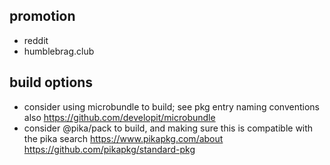 ## promotion

- reddit
- humblebrag.club

## build options

- consider using microbundle to build; see pkg entry naming conventions also
  https://github.com/developit/microbundle
- consider @pika/pack to build,
  and making sure this is compatible with the pika search
  https://www.pikapkg.com/about
https://github.com/pikapkg/standard-pkg
